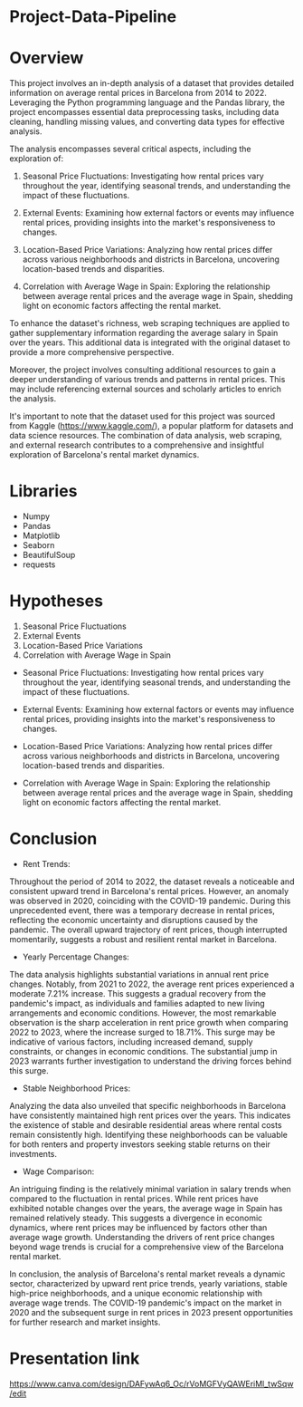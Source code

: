 # Project-Data-Pipeline

# Overview

This project involves an in-depth analysis of a dataset that provides detailed information on average rental prices in Barcelona from 2014 to 2022. Leveraging the Python programming language and the Pandas library, the project encompasses essential data preprocessing tasks, including data cleaning, handling missing values, and converting data types for effective analysis.

The analysis encompasses several critical aspects, including the exploration of:

1. Seasonal Price Fluctuations: Investigating how rental prices vary throughout the year, identifying seasonal trends, and understanding the impact of these fluctuations.

2. External Events: Examining how external factors or events may influence rental prices, providing insights into the market's responsiveness to changes.

3. Location-Based Price Variations: Analyzing how rental prices differ across various neighborhoods and districts in Barcelona, uncovering location-based trends and disparities.

4. Correlation with Average Wage in Spain: Exploring the relationship between average rental prices and the average wage in Spain, shedding light on economic factors affecting the rental market.

To enhance the dataset's richness, web scraping techniques are applied to gather supplementary information regarding the average salary in Spain over the years. This additional data is integrated with the original dataset to provide a more comprehensive perspective.

Moreover, the project involves consulting additional resources to gain a deeper understanding of various trends and patterns in rental prices. This may include referencing external sources and scholarly articles to enrich the analysis.

It's important to note that the dataset used for this project was sourced from Kaggle (https://www.kaggle.com/), a popular platform for datasets and data science resources. The combination of data analysis, web scraping, and external research contributes to a comprehensive and insightful exploration of Barcelona's rental market dynamics.

# Libraries

- Numpy
- Pandas
- Matplotlib
- Seaborn
- BeautifulSoup
- requests

# Hypotheses 

1. Seasonal Price Fluctuations
2. External Events
3. Location-Based Price Variations
4. Correlation with Average Wage in Spain

- Seasonal Price Fluctuations: Investigating how rental prices vary throughout the year, identifying seasonal trends, and understanding the impact of these fluctuations.

- External Events: Examining how external factors or events may influence rental prices, providing insights into the market's responsiveness to changes.

- Location-Based Price Variations: Analyzing how rental prices differ across various neighborhoods and districts in Barcelona, uncovering location-based trends and disparities.

- Correlation with Average Wage in Spain: Exploring the relationship between average rental prices and the average wage in Spain, shedding light on economic factors affecting the rental market.


# Conclusion

- Rent Trends:

Throughout the period of 2014 to 2022, the dataset reveals a noticeable and consistent upward trend in Barcelona's rental prices. However, an anomaly was observed in 2020, coinciding with the COVID-19 pandemic. During this unprecedented event, there was a temporary decrease in rental prices, reflecting the economic uncertainty and disruptions caused by the pandemic. The overall upward trajectory of rent prices, though interrupted momentarily, suggests a robust and resilient rental market in Barcelona.

- Yearly Percentage Changes:

The data analysis highlights substantial variations in annual rent price changes. Notably, from 2021 to 2022, the average rent prices experienced a moderate 7.21% increase. This suggests a gradual recovery from the pandemic's impact, as individuals and families adapted to new living arrangements and economic conditions. However, the most remarkable observation is the sharp acceleration in rent price growth when comparing 2022 to 2023, where the increase surged to 18.71%. This surge may be indicative of various factors, including increased demand, supply constraints, or changes in economic conditions. The substantial jump in 2023 warrants further investigation to understand the driving forces behind this surge.

- Stable Neighborhood Prices:

Analyzing the data also unveiled that specific neighborhoods in Barcelona have consistently maintained high rent prices over the years. This indicates the existence of stable and desirable residential areas where rental costs remain consistently high. Identifying these neighborhoods can be valuable for both renters and property investors seeking stable returns on their investments.

- Wage Comparison:

An intriguing finding is the relatively minimal variation in salary trends when compared to the fluctuation in rental prices. While rent prices have exhibited notable changes over the years, the average wage in Spain has remained relatively steady. This suggests a divergence in economic dynamics, where rent prices may be influenced by factors other than average wage growth. Understanding the drivers of rent price changes beyond wage trends is crucial for a comprehensive view of the Barcelona rental market.

In conclusion, the analysis of Barcelona's rental market reveals a dynamic sector, characterized by upward rent price trends, yearly variations, stable high-price neighborhoods, and a unique economic relationship with average wage trends. The COVID-19 pandemic's impact on the market in 2020 and the subsequent surge in rent prices in 2023 present opportunities for further research and market insights.


# Presentation link

https://www.canva.com/design/DAFywAq6_Oc/rVoMGFVyQAWEriMl_twSqw/edit
